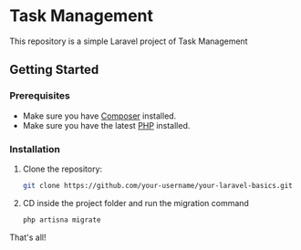 # Task Management

This repository is a simple Laravel project of Task Management

## Getting Started

### Prerequisites

- Make sure you have [Composer](https://getcomposer.org/) installed.
- Make sure you have the latest [PHP](https://www.php.net/) installed.

### Installation

1. Clone the repository:

   ```bash
   git clone https://github.com/your-username/your-laravel-basics.git

2. CD inside the project folder and run the migration command 
    
    ```bash
    php artisna migrate

That's all!

